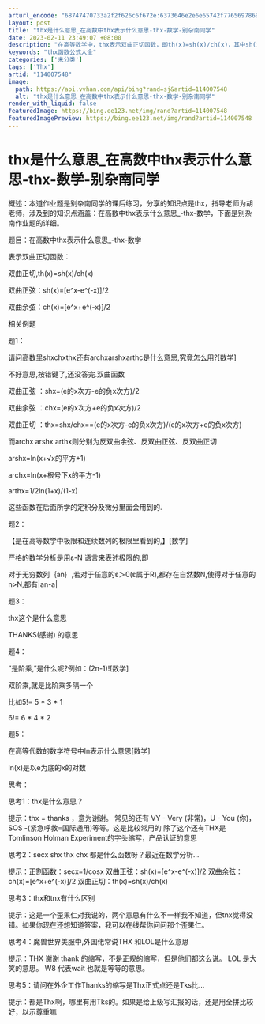 ```yaml
---
arturl_encode: "68747470733a2f2f626c6f672e:6373646e2e6e65742f77656978696e5f32393134363539392f:61727469636c652f64657461696c732f313134303037353438"
layout: post
title: "thx是什么意思_在高数中thx表示什么意思-thx-数学-别杂南同学"
date: 2023-02-11 23:49:07 +08:00
description: "在高等数学中，thx表示双曲正切函数，即th(x)=sh(x)/ch(x)，其中sh(x)是双曲正弦"
keywords: "thx函数公式大全"
categories: ['未分类']
tags: ['Thx']
artid: "114007548"
image:
  path: https://api.vvhan.com/api/bing?rand=sj&artid=114007548
  alt: "thx是什么意思_在高数中thx表示什么意思-thx-数学-别杂南同学"
render_with_liquid: false
featuredImage: https://bing.ee123.net/img/rand?artid=114007548
featuredImagePreview: https://bing.ee123.net/img/rand?artid=114007548
---
```


# thx是什么意思\_在高数中thx表示什么意思-thx-数学-别杂南同学

概述：本道作业题是别杂南同学的课后练习，分享的知识点是thx，指导老师为胡老师，涉及到的知识点涵盖：在高数中thx表示什么意思\_-thx-数学，下面是别杂南作业题的详细。

题目：在高数中thx表示什么意思\_-thx-数学

表示双曲正切函数：

双曲正切,th(x)=sh(x)/ch(x)

双曲正弦：sh(x)=[e^x-e^(-x)]/2

双曲余弦：ch(x)=[e^x+e^(-x)]/2

相关例题

题1：

请问高数里shxchxthx还有archxarshxarthc是什么意思,究竟怎么用?[数学]

不好意思,按错键了,还没答完.双曲函数

双曲正弦 ：shx=(e的x次方-e的负x次方)/2

双曲余弦 ：chx=(e的x次方+e的负x次方)/2

双曲正切 ：thx=shx/chx==(e的x次方-e的负x次方)/(e的x次方+e的负x次方)

而archx arshx arthx则分别为反双曲余弦、反双曲正弦、反双曲正切

arshx=ln(x+√x的平方+1)

archx=ln(x+根号下x的平方-1)

arthx=1/2ln(1+x)/(1-x)

这些函数在后面所学的定积分及微分里面会用到的.

题2：

【是在高等数学中极限和连续数列的极限里看到的,】[数学]

严格的数学分析是用ε-N 语言来表述极限的,即

对于无穷数列｛an｝,若对于任意的ε＞0(ε属于R),都存在自然数N,使得对于任意的n>N,都有|an-a|

题3：

thx这个是什么意思

THANKS(感谢) 的意思

题4：

”是阶乘,”是什么呢?例如：(2n-1)![数学]

双阶乘,就是比阶乘多隔一个

比如5!= 5 \* 3 \* 1

6!= 6 \* 4 \* 2

题5：

在高等代数的数学符号中ln表示什么意思[数学]

ln(x)是以e为底的x的对数

思考：

思考1：thx是什么意思？

提示：thx = thanks ，意为谢谢。 常见的还有 VY - Very (非常)，U - You (你)，SOS -(紧急呼救=国际通用)等等。这是比较常用的 除了这个还有THX是Tomlinson Holman Experiment的字头缩写，产品认证的意思

思考2：secx shx thx chx 都是什么函数呀？最近在数学分析...

提示：正割函数：secx=1/cosx 双曲正弦：sh(x)=[e^x-e^(-x)]/2 双曲余弦：ch(x)=[e^x+e^(-x)]/2 双曲正切：th(x)=sh(x)/ch(x)

思考3：thx和tnx有什么区别

提示：这是一个歪果仁对我说的，两个意思有什么不一样我不知道，但tnx觉得没错。如果你现在还想知道答案，我可以在线帮你问问那个歪果仁。

思考4：魔兽世界美服中,外国佬常说THX 和LOL是什么意思

提示：THX 谢谢 thank 的缩写，不是正规的缩写，但是他们都这么说。 LOL 是大笑的意思。 W8 代表wait 也就是等等的意思。

思考5：请问在外企工作Thanks的缩写是Thx正式点还是Tks比...

提示：都是Thx啊，哪里有用Tks的。如果是给上级写汇报的话，还是用全拼比较好，以示尊重嘛